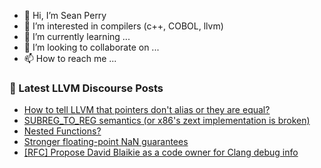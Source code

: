 - 👋 Hi, I’m Sean Perry
- 👀 I’m interested in compilers (c++, COBOL, llvm)
- 🌱 I’m currently learning ...
- 💞️ I’m looking to collaborate on ...
- 📫 How to reach me ...

<!---
s66perry/s66perry is a ✨ special ✨ repository because its `README.md` (this file) appears on your GitHub profile.
You can click the Preview link to take a look at your changes.
--->
### 📕 Latest LLVM Discourse Posts

<!-- DISCOURSE-LLVM:START -->
- [How to tell LLVM that pointers don&#39;t alias or they are equal?](https://discourse.llvm.org/t/how-to-tell-llvm-that-pointers-dont-alias-or-they-are-equal/72252#post_1)
- [SUBREG_TO_REG semantics &lpar;or x86&#39;s zext implementation is broken&rpar;](https://discourse.llvm.org/t/subreg-to-reg-semantics-or-x86s-zext-implementation-is-broken/72250#post_6)
- [Nested Functions?](https://discourse.llvm.org/t/nested-functions/72239#post_3)
- [Stronger floating-point NaN guarantees](https://discourse.llvm.org/t/stronger-floating-point-nan-guarantees/72165?page=2#post_30)
- [[RFC] Propose David Blaikie as a code owner for Clang debug info](https://discourse.llvm.org/t/rfc-propose-david-blaikie-as-a-code-owner-for-clang-debug-info/72156#post_17)
<!-- DISCOURSE-LLVM:END -->
